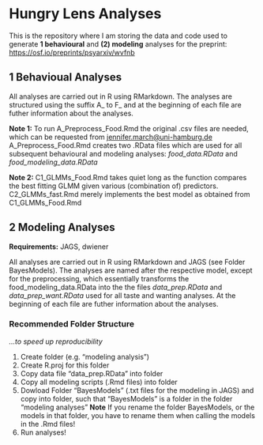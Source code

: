 # Hungry Lens Analyses

This is the repository where I am storing the data and code used to generate **1 behavioural** and **(2) modeling** analyses for the preprint: https://osf.io/preprints/psyarxiv/wvfnb 

## 1 Behavioual Analyses

All analyses are carried out in R using RMarkdown. The analyses are structured using the suffix A_ to F_ and at the beginning of each file are futher information about the analyses. 

**Note 1:**  To run A_Preprocess_Food.Rmd the original .csv files are needed, which can be requested from jennifer.march@uni-hamburg.de
A_Preprocess_Food.Rmd creates two .RData files which are used for all subsequent behavioural and modeling analyses: *food_data.RData* and *food_modeling_data.RData*

**Note 2:** C1_GLMMs_Food.Rmd takes quiet long as the function compares the best fitting GLMM given various (combination of) predictors. C2_GLMMs_fast.Rmd merely implements the best model as obtained from C1_GLMMs_Food.Rmd

## 2 Modeling Analyses

**Requirements:** JAGS, dwiener

All analyses are carried out in R using RMarkdown and JAGS (see Folder BayesModels). The analyses are named after the respective model, except for the preprocessing, which essentially transforms the food_modeling_data.RData into the the files 
*data_prep.RData* and *data_prep_want.RData* used for all taste and wanting analyses. At the beginning of each file are futher information about the analyses. 


### Recommended Folder Structure
*…to speed up reproducibility*

1.	Create folder (e.g. “modeling analysis”)
2.	Create R.proj for this folder 
3.	Copy data file “data_prep.RData” into folder 
4.	Copy all modeling scripts (.Rmd files) into folder
5.	Dowload Folder “BayesModels” (.txt files for the modeling in JAGS) and copy into folder, such that “BayesModels” is a folder in the folder “modeling analyses”
**Note** If you rename the folder BayesModels, or the models in that folder, you have to rename them when calling the models in the .Rmd files!
6.	Run analyses!


